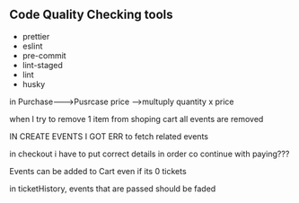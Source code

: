 ## Code Quality Checking tools

* prettier
* eslint
* pre-commit
* lint-staged
* lint
* husky


in Purchase--->Pusrcase price -->multuply quantity x price

when I try to remove 1 item from shoping cart all events are removed




IN CREATE EVENTS I GOT ERR to fetch related events



in checkout i have to put correct details in order co continue with paying???

Events can be added to Cart even if its 0 tickets


in ticketHistory, events that are passed should be faded